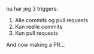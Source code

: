 nu har jeg 3 triggers:

1. Alle commits og pull requests
2. Kun reelle commits
3. Kun pull requests

And now making a PR...
